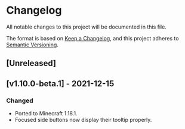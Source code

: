 # Changelog

All notable changes to this project will be documented in this file.

The format is based on [Keep a Changelog](https://keepachangelog.com/en/1.0.0/), and this project adheres
to [Semantic Versioning](https://semver.org/spec/v2.0.0.html).

## [Unreleased]

## [v1.10.0-beta.1] - 2021-12-15

### Changed

- Ported to Minecraft 1.18.1.
- Focused side buttons now display their tooltip properly.

